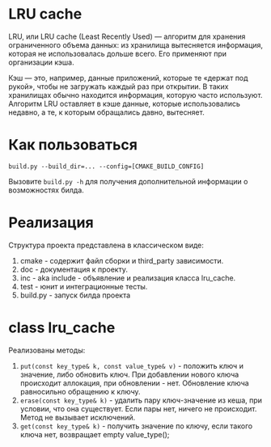 # LRU cache

LRU, или LRU cache (Least Recently Used) — алгоритм
для хранения ограниченного объема данных: из хранилища вытесняется информация,
которая не использовалась дольше всего. Его применяют при организации кэша.

Кэш — это, например, данные приложений, которые те «держат под рукой»,
чтобы не загружать каждый раз при открытии. В таких хранилищах обычно находится 
информация, которую часто используют. Алгоритм LRU оставляет в кэше данные, 
которые использовались недавно, а те, к которым обращались давно, вытесняет.

# Как пользоваться

``build.py --build_dir=... --config=[CMAKE_BUILD_CONFIG]``

Вызовите `build.py -h` для получения дополнительной информации
о возможностях билда.

# Реализация

Структура проекта представлена в классическом виде: 

1. cmake - содержит файл сборки и third_party зависимости.
2. doc - документация к проекту.
3. inc - aka include - объявление и реализация класса lru_cache.
4. test - юнит и интеграционные тесты.
5. build.py - запуск билда проекта

# class lru_cache

Реализованы методы:

1. `put(const key_type& k, const value_type& v)` - положить ключ и значение, либо обновить ключ.
При добавлении нового ключа происходит аллокация, при обновлении - нет. Обновление ключа равносильно 
обращению к ключу.
2. `erase(const key_type& k)` - удалить пару ключ-значение из кеша, при условии, что она существует. 
Если пары нет, ничего не происходит. Метод не вызывает исключений.
3. `get(const key_type& k)` - получить значение по ключу, если такого ключа нет, возвращает empty value_type();